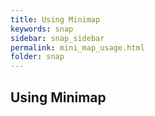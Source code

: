 ```yaml
---
title: Using Minimap
keywords: snap
sidebar: snap_sidebar
permalink: mini_map_usage.html
folder: snap
---
```


## Using Minimap

